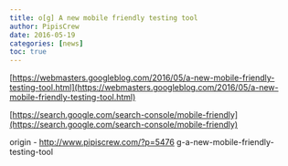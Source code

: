 ```yaml
---
title: o[g] A new mobile friendly testing tool
author: PipisCrew
date: 2016-05-19
categories: [news]
toc: true
---
```


[https://webmasters.googleblog.com/2016/05/a-new-mobile-friendly-testing-tool.html](https://webmasters.googleblog.com/2016/05/a-new-mobile-friendly-testing-tool.html)

[https://search.google.com/search-console/mobile-friendly](https://search.google.com/search-console/mobile-friendly)

origin - http://www.pipiscrew.com/?p=5476 g-a-new-mobile-friendly-testing-tool